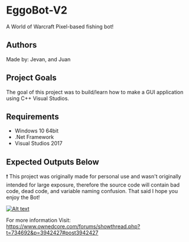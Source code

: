 # EggoBot-V2
A World of Warcraft Pixel-based fishing bot!

## Authors
Made by: Jevan, and Juan

## Project Goals
The goal of this project was to build/learn how to make a GUI application using C++ Visual Studios.

## Requirements
- Windows 10 64bit
- .Net Framework
- Visual Studios 2017

## Expected Outputs Below
:exclamation: This project was originally made for personal use and wasn't originally intended for large exposure, therefore the source code will contain bad code, dead code, and variable naming confusion. That said I hope you enjoy the Bot!

[![Alt text](http://i3.ytimg.com/vi/ZOHQxZvFqOQ/maxresdefault.jpg)](https://www.youtube.com/watch?v=ZOHQxZvFqOQ)

For more information Visit: 
https://www.ownedcore.com/forums/showthread.php?t=734692&p=3942427#post3942427
